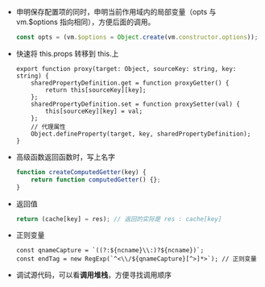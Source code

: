 -   申明保存配置项的同时，申明当前作用域内的局部变量（opts 与 vm.$options 指向相同），方便后面的调用。

    ```js
    const opts = (vm.$options = Object.create(vm.constructor.options));
    ```

-   快速将 this.props 转移到 this.上

    ```tsx
    export function proxy(target: Object, sourceKey: string, key: string) {
    	sharedPropertyDefinition.get = function proxyGetter() {
    		return this[sourceKey][key];
    	};
    	sharedPropertyDefinition.set = function proxySetter(val) {
    		this[sourceKey][key] = val;
    	};
    	// 代理属性
    	Object.defineProperty(target, key, sharedPropertyDefinition);
    }
    ```

-   高级函数返回函数时，写上名字

    ```js
    function createComputedGetter(key) {
    	return function computedGetter() {};
    }
    ```

-   返回值

    ```js
    return (cache[key] = res); // 返回的实际是 res : cache[key]
    ```

-   正则变量

    ```tsx
    const qnameCapture = `((?:${ncname}\\:)?${ncname})`;
    const endTag = new RegExp(`^<\\/${qnameCapture}[^>]*>`); // 正则变量
    ```

-   调试源代码，可以看**调用堆栈**，方便寻找调用顺序
